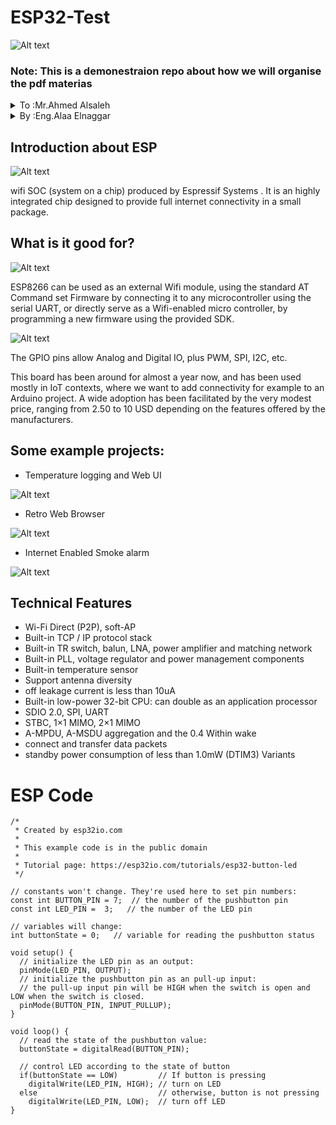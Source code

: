 # ESP32-Test
![Alt text](https://images.squarespace-cdn.com/content/v1/59b037304c0dbfb092fbe894/1573230009361-8KRM4G2CWI9FS4AQPL2J/nodemcu_front_side.JPG)
### Note: This is a demonestraion repo about how we will organise the pdf materias 

<details>
           <summary>To  :Mr.Ahmed Alsaleh</summary>
           <p>Content 1 Content 1 Content 1 Content 1 Content 1</p>
</details>
         
<details>
           <summary>By :Eng.Alaa Elnaggar</summary>
           <p>Content 1 Content 1 Content 1 Content 1 Content 1</p>
</details>
         
## Introduction about ESP
![Alt text](https://openthread.google.cn/images/ot-contrib-espressif.png?authuser=2)

wifi SOC (system on a chip) produced by Espressif Systems . It is an highly integrated chip designed to provide full internet connectivity in a small package.

## What is it good for?
![Alt text](https://upload.wikimedia.org/wikipedia/commons/thumb/a/ae/WiFi_Logo.svg/1200px-WiFi_Logo.svg.png)

ESP8266 can be used as an external Wifi module, using the standard AT Command set Firmware by connecting it to any microcontroller using the serial UART, or directly serve as a Wifi-enabled micro controller, by programming a new firmware using the provided SDK.

![Alt text](https://i1.wp.com/randomnerdtutorials.com/wp-content/uploads/2018/08/ESP32-DOIT-DEVKIT-V1-Board-Pinout-30-GPIOs-Copy.png?w=966&ssl=1)

The GPIO pins allow Analog and Digital IO, plus PWM, SPI, I2C, etc.

This board has been around for almost a year now, and has been used mostly in IoT contexts, where we want to add connectivity for example to an Arduino project. A wide adoption has been facilitated by the very modest price, ranging from 2.50 to 10 USD depending on the features offered by the manufacturers.

## Some example projects:

* Temperature logging and Web UI


![Alt text](https://i.pinimg.com/736x/bf/2a/2a/bf2a2a2b3260f1bd94e9c85ea9f65752.jpg)

* Retro Web Browser

![Alt text](https://i.pinimg.com/736x/9d/16/7b/9d167b9e4f50215c42ef883817e997ce.jpg)

* Internet Enabled Smoke alarm

![Alt text](https://iotdesignpro.com/sites/default/files/main-image/IoT-based-Fire-Alarm-System-using-NodeMCU-ESP8266_0.jpg)

## Technical Features
* Wi-Fi Direct (P2P), soft-AP
* Built-in TCP / IP protocol stack
* Built-in TR switch, balun, LNA, power amplifier and matching network
* Built-in PLL, voltage regulator and power management components
* Built-in temperature sensor
* Support antenna diversity
* off leakage current is less than 10uA
* Built-in low-power 32-bit CPU: can double as an application processor
* SDIO 2.0, SPI, UART
* STBC, 1×1 MIMO, 2×1 MIMO
* A-MPDU, A-MSDU aggregation and the 0.4 Within wake
* connect and transfer data packets
* standby power consumption of less than 1.0mW (DTIM3)
Variants

# ESP Code

```
/*
 * Created by esp32io.com
 *
 * This example code is in the public domain
 *
 * Tutorial page: https://esp32io.com/tutorials/esp32-button-led
 */

// constants won't change. They're used here to set pin numbers:
const int BUTTON_PIN = 7;  // the number of the pushbutton pin
const int LED_PIN =  3;   // the number of the LED pin

// variables will change:
int buttonState = 0;   // variable for reading the pushbutton status

void setup() {
  // initialize the LED pin as an output:
  pinMode(LED_PIN, OUTPUT);
  // initialize the pushbutton pin as an pull-up input:
  // the pull-up input pin will be HIGH when the switch is open and LOW when the switch is closed.
  pinMode(BUTTON_PIN, INPUT_PULLUP);
}

void loop() {
  // read the state of the pushbutton value:
  buttonState = digitalRead(BUTTON_PIN);

  // control LED according to the state of button
  if(buttonState == LOW)         // If button is pressing
    digitalWrite(LED_PIN, HIGH); // turn on LED
  else                           // otherwise, button is not pressing
    digitalWrite(LED_PIN, LOW);  // turn off LED
}


```

